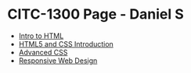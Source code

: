 # CITC-1300 Page - Daniel S

<ul>
    <li><a href="html_intro/index.html" target="_blank">Intro to HTML</a></li>
    <li><a href="html5_css/index.html" target="_blank">HTML5 and CSS Introduction</a></li>
    <li><a href="advanced_css/index.html" target="_blank">Advanced CSS</a></li>
    <li><a href="responsive_web_design/index.html" target="_blank">Responsive Web Design</a></li>
</ul>